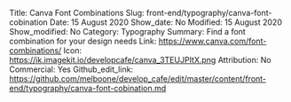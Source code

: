 Title: Canva Font Combinations
Slug: front-end/typography/canva-font-cobination
Date: 15 August 2020
Show_date: No
Modified: 15 August 2020
Show_modified: No
Category: Typography
Summary: Find a font combination for your design needs
Link: https://www.canva.com/font-combinations/
Icon: https://ik.imagekit.io/developcafe/canva_3TEUJPItX.png
Attribution: No
Commercial: Yes
Github_edit_link: https://github.com/melboone/develop_cafe/edit/master/content/front-end/typography/canva-font-cobination.md